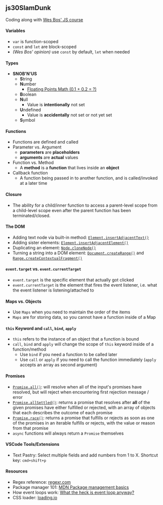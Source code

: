 ## js30SlamDunk
Coding along with [Wes Bos' JS course](https://github.com/wesbos/beginner-javascript)

#### Variables
- `var` is function-scoped
- `const` and `let` are block-scoped
- *(Wes Bos' opinion)* use `const` by default, `let` when needed

#### Types
- **SNOB'N'US**
  - **S**tring
  - **N**umber
    - [Floating Points Math (0.1 + 0.2 = ?)](https://0.30000000000000004.com/)
  - **B**oolean
  - **N**ull
    - Value is **intentionally** not set
  - **U**ndefined
    - Value is **accidentally** not set or not yet set
  - **S**ymbol

#### Functions
- Functions are defined and called
- Parameter vs. Argument
  - **parameters** are **placeholders**
  - **arguments** are **actual** values
- Function vs. Method
  - A **method** is a **function** that lives inside an **object**
- Callback function
  - A function being passed in to another function, and is called/invoked at a later time

#### Closure
- The ability for a child/inner function to access a parent-level scope from a child-level scope even after the parent function has been terminated/closed.
#### The DOM
- Adding text node via built-in method: [`Element.insertAdjacentText()`](https://developer.mozilla.org/en-US/docs/Web/API/Element/insertAdjacentText)
- Adding sister elements: [`Element.insertAdjacentElement()`](https://developer.mozilla.org/en-US/docs/Web/API/Element/insertAdjacentElement)
- Duplicating an element: [`Node.cloneNode()`](https://developer.mozilla.org/en-US/docs/Web/API/Node/cloneNode)
- Turning a string into a DOM element: [`Document.createRange()`](https://developer.mozilla.org/en-US/docs/Web/API/Document/createRange) and [`Range.createContextualFragment()`](https://developer.mozilla.org/en-US/docs/Web/API/Range/createContextualFragment)

#### `event.target` vs. `event.currentTarget`
- `event.target` is the specific element that actually got clicked
- `event.currentTarget` is the element that fires the event listener, i.e. what the event listener is listening/attached to

#### Maps vs. Objects
- Use `Maps` when you need to maintain the order of the items 
- `Maps` are for storing data, so you cannot have a function inside of a Map

#### `this` Keyword and `call`, `bind`, `apply`
- `this` refers to the instance of an object that a function is bound
- `call`, `bind` and `apply` will change the scope of `this` keyword inside of a function/method
  - Use `bind` if you need a function to be called later
  - Use `call` or `apply` if you need to call the function immediately (`apply` accepts an array as second argument)

#### Promises
- [`Promise.all()`](https://developer.mozilla.org/en-US/docs/Web/JavaScript/Reference/Global_Objects/Promise/all): will resolve when all of the input's promises have resolved, but will reject when encountering first rejection message / error
- [`Promise.allSettled()`](https://developer.mozilla.org/en-US/docs/Web/JavaScript/Reference/Global_Objects/Promise/allSettled): returns a promise that resolves after **all** of the given promises have either fulfilled or rejected, with an array of objects that each describes the outcome of each promise
- [`Promise.race()`](https://developer.mozilla.org/en-US/docs/Web/JavaScript/Reference/Global_Objects/Promise/race): returns a promise that fulfills or rejects as soon as one of the promises in an iterable fulfills or rejects, with the value or reason from that promise
- `async` functions will always return a `Promise` themselves

#### VSCode Tools/Extensions
- Text Pastry: Select multiple fields and add numbers from 1 to X. Shortcut key: `cmd+shift+p`

#### Resources
- Regex reference: [regexr.com](https://regexr.com/)
- Package manager 101: [MDN Package management basics](https://developer.mozilla.org/en-US/docs/Learn/Tools_and_testing/Understanding_client-side_tools/Package_management)
- How event loops work: [What the heck is event loop anyway?](https://www.youtube.com/watch?v=8aGhZQkoFbQ)
- CSS loader: [loading.io](https://loading.io/css)